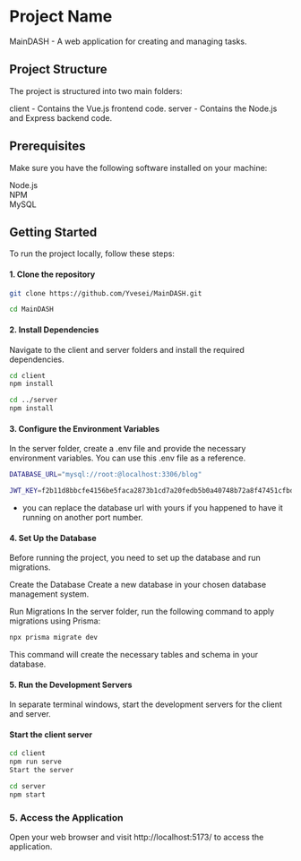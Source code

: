 
# Project Name
MainDASH - A web application for creating and managing tasks.

## Project Structure
The project is structured into two main folders:

client - Contains the Vue.js frontend code.
server - Contains the Node.js and Express backend code.
## Prerequisites
Make sure you have the following software installed on your machine:

Node.js\
NPM\
MySQL 
## Getting Started
To run the project locally, follow these steps:

#### 1. Clone the repository
```bash
git clone https://github.com/Yvesei/MainDASH.git

cd MainDASH
```
#### 2. Install Dependencies
Navigate to the client and server folders and install the required dependencies.

```bash
cd client
npm install
```

```bash
cd ../server
npm install
```
#### 3. Configure the Environment Variables
In the server folder, create a .env file and provide the necessary environment variables. You can use this .env file as a reference.
```bash
DATABASE_URL="mysql://root:@localhost:3306/blog"

JWT_KEY=f2b11d8bbcfe4156be5faca2873b1cd7a20fedb5b0a40748b72a8f47451cfbd8
```
- you can replace the database url with yours if you happened to have it running on another port number.

#### 4. Set Up the Database
Before running the project, you need to set up the database and run migrations.

Create the Database
Create a new database in your chosen database management system.

Run Migrations
In the server folder, run the following command to apply migrations using Prisma:

```bash
npx prisma migrate dev
```

This command will create the necessary tables and schema in your database.


#### 5. Run the Development Servers
In separate terminal windows, start the development servers for the client and server.

#### Start the client server

```bash
cd client
npm run serve
Start the server
```
```bash
cd server
npm start
```

### 5. Access the Application

Open your web browser and visit http://localhost:5173/ to access the application.


